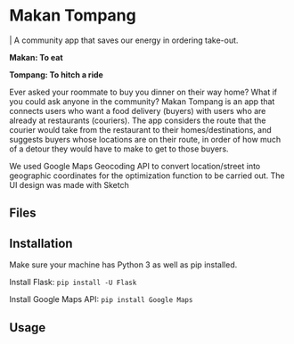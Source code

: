 # Makan Tompang
| A community app that saves our energy in ordering take-out.

**Makan: To eat**

**Tompang: To hitch a ride**

Ever asked your roommate to buy you dinner on their way home? What if you could ask anyone in the community? Makan Tompang is an app that connects users who want a food delivery (buyers) with users who are already at restaurants (couriers). The app considers the route that the courier would take from the restaurant to their homes/destinations, and suggests buyers whose locations are on their route, in order of how much of a detour they would have to make to get to those buyers. 

We used Google Maps Geocoding API to convert location/street into geographic coordinates for the optimization function to be carried out. The UI design was made with Sketch

## Files

## Installation
Make sure your machine has Python 3 as well as pip installed.

Install Flask:
`pip install -U Flask`

Install Google Maps API:
`pip install Google Maps`

## Usage
